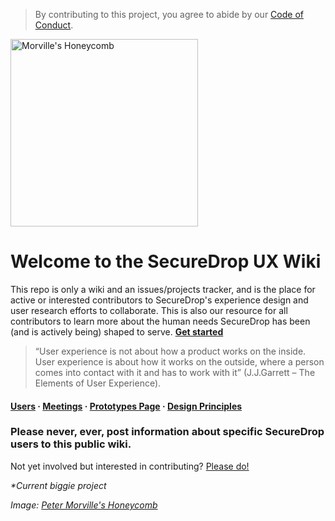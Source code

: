 > By contributing to this project, you agree to abide by our [Code of Conduct](https://github.com/freedomofpress/.github/blob/main/CODE_OF_CONDUCT.md).

<img src="http://boxesandarrows.com/files/banda/uxdesign-planning-is/image_4_H_Maassen_honeycomb.jpg" alt="Morville's Honeycomb" width="300">

# Welcome to the SecureDrop UX Wiki 

This repo is only a wiki and an issues/projects tracker, and is the place for active or interested contributors to SecureDrop's experience design and user research efforts to collaborate. This is also our resource for all contributors to learn more about the human needs SecureDrop has been (and is actively being) shaped to serve. [**Get started**](https://github.com/freedomofpress/securedrop-ux/wiki)

> “User experience is not about how a product works on the inside. User experience is about how it works on the outside, where a person comes into contact with it and has to work with it” (J.J.Garrett – The Elements of User Experience).

#### [Users](https://github.com/freedomofpress/securedrop-ux/wiki/Users) · [Meetings](https://github.com/freedomofpress/securedrop-ux/wiki/Meetings)  ·  [Prototypes Page](https://github.com/freedomofpress/securedrop-ux/wiki/Prototypes-Archive) · [Design Principles](https://github.com/freedomofpress/securedrop-ux/wiki#design-principles)

### Please never, ever, post information about specific SecureDrop users to this public wiki.
  
Not yet involved but interested in contributing? [Please do!](https://github.com/freedomofpress/securedrop-ux/wiki/Volunteer-Survey)

_*Current biggie project_

_Image: [Peter Morville's Honeycomb](http://semanticstudios.com/publications/semantics/000029.php)_
